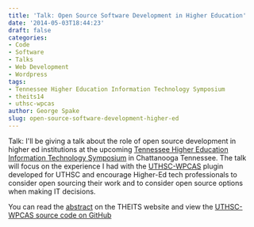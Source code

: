 ```yaml
---
title: 'Talk: Open Source Software Development in Higher Education'
date: '2014-05-03T18:44:23'
draft: false
categories:
- Code
- Software
- Talks
- Web Development
- Wordpress
tags:
- Tennessee Higher Education Information Technology Symposium
- theits14
- uthsc-wpcas
author: George Spake
slug: open-source-software-development-higher-ed
---
```


Talk: I'll be giving a talk about the role of open source development in
higher ed institutions at the upcoming [Tennessee Higher Education Information
Technology Symposium](http://www2.tntech.edu/itsymposium/default.asp) in
Chattanooga Tennessee. The talk will focus on the experience I had with the
[UTHSC-WPCAS](http://https://wordpress.org/plugins/uthsc-wpcas/) plugin
developed for UTHSC and encourage Higher-Ed tech professionals to consider
open sourcing their work and to consider open source options when making IT
decisions.

You can read the
[abstract](http://www2.tntech.edu/itsymposium/abstracts.asp#26) on the THEITS
website and view the [UTHSC-WPCAS source code on
GitHub](http://https://github.com/uthsc/UTHSC-WPCAS)
